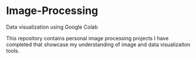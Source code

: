 # Image-Processing
Data visualization using Google Colab

This repository contains personal image processing projects I have completed that showcase my understanding of image and data visualizaiton tools.
